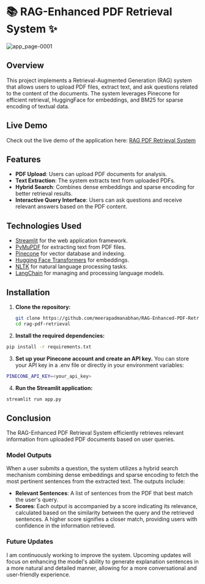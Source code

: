 # 📚 RAG-Enhanced PDF Retrieval System ✨
![app_page-0001](https://github.com/user-attachments/assets/144fedef-e284-431e-b310-ec7d0421a3be)

## Overview
This project implements a Retrieval-Augmented Generation (RAG) system that allows users to upload PDF files, extract text, and ask questions related to the content of the documents. The system leverages Pinecone for efficient retrieval, HuggingFace for embeddings, and BM25 for sparse encoding of textual data.

## Live Demo
Check out the live demo of the application here: [RAG PDF Retrieval System](https://rag-enhanced-pdf-retrieval-system.streamlit.app/)


## Features
- **PDF Upload**: Users can upload PDF documents for analysis.
- **Text Extraction**: The system extracts text from uploaded PDFs.
- **Hybrid Search**: Combines dense embeddings and sparse encoding for better retrieval results.
- **Interactive Query Interface**: Users can ask questions and receive relevant answers based on the PDF content.

## Technologies Used
- [Streamlit](https://streamlit.io/) for the web application framework.
- [PyMuPDF](https://pymupdf.readthedocs.io/en/latest/) for extracting text from PDF files.
- [Pinecone](https://www.pinecone.io/) for vector database and indexing.
- [Hugging Face Transformers](https://huggingface.co/) for embeddings.
- [NLTK](https://www.nltk.org/) for natural language processing tasks.
- [LangChain](https://langchain.com/) for managing and processing language models.

## Installation

1. **Clone the repository:**
   ```bash
   git clone https://github.com/meerapadmanabhan/RAG-Enhanced-PDF-Retrieval-System.git
   cd rag-pdf-retrieval
2. **Install the required dependencies:**

```bash
pip install -r requirements.txt
```

3. **Set up your Pinecone account and create an API key.**
    You can store your API key in a .env file or directly in your environment variables:

```bash
PINECONE_API_KEY=<your_api_key>
```

4. **Run the Streamlit application:**

```bash
streamlit run app.py
```

## Conclusion

The RAG-Enhanced PDF Retrieval System efficiently retrieves relevant information from uploaded PDF documents based on user queries. 

### Model Outputs
When a user submits a question, the system utilizes a hybrid search mechanism combining dense embeddings and sparse encoding to fetch the most pertinent sentences from the extracted text. The outputs include:

- **Relevant Sentences**: A list of sentences from the PDF that best match the user's query.
- **Scores**: Each output is accompanied by a score indicating its relevance, calculated based on the similarity between the query and the retrieved sentences. A higher score signifies a closer match, providing users with confidence in the information retrieved.

### Future Updates
I am continuously working to improve the system. Upcoming updates will focus on enhancing the model's ability to generate explanation sentences in a more natural and detailed manner, allowing for a more conversational and user-friendly experience. 

